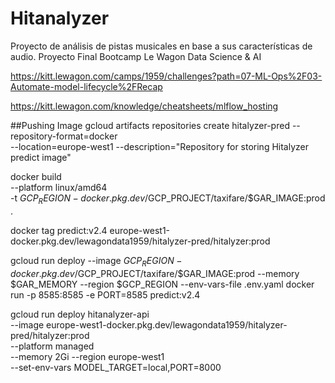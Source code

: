# Hitanalyzer
Proyecto de análisis de pistas musicales en base a sus características de audio. Proyecto Final Bootcamp Le Wagon Data Science &amp; AI

https://kitt.lewagon.com/camps/1959/challenges?path=07-ML-Ops%2F03-Automate-model-lifecycle%2FRecap

https://kitt.lewagon.com/knowledge/cheatsheets/mlflow_hosting

##Pushing Image
gcloud artifacts repositories create hitalyzer-pred --repository-format=docker \
--location=europe-west1 --description="Repository for storing Hitalyzer predict image"

docker build \
  --platform linux/amd64 \
  -t $GCP_REGION-docker.pkg.dev/$GCP_PROJECT/taxifare/$GAR_IMAGE:prod .

docker tag predict:v2.4 europe-west1-docker.pkg.dev/lewagondata1959/hitalyzer-pred/hitalyzer:prod

gcloud run deploy --image $GCP_REGION-docker.pkg.dev/$GCP_PROJECT/taxifare/$GAR_IMAGE:prod --memory $GAR_MEMORY --region $GCP_REGION --env-vars-file .env.yaml
docker run  -p 8585:8585 -e PORT=8585 predict:v2.4   

gcloud run deploy hitanalyzer-api \
  --image europe-west1-docker.pkg.dev/lewagondata1959/hitalyzer-pred/hitalyzer:prod \
  --platform managed \
  --memory 2Gi
  --region europe-west1 \
  --set-env-vars MODEL_TARGET=local,PORT=8000